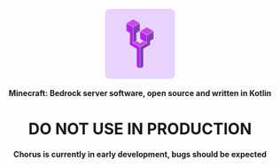 <p align="center">
    <a>
      <img src=".github/img/chorus-oss.png" width=25% alt="Chorus" style="border-radius: 8px;">
    </a>
    <p align="center">
        <strong>
            Minecraft: Bedrock server software, open source and written in Kotlin
        </strong>
    </p>
    <h1 align="center">
        DO NOT USE IN PRODUCTION
    </h1>
    <h4 align="center">
        Chorus is currently in early development, bugs should be expected
    </h4>
</p>